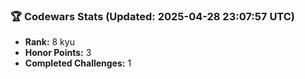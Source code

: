 ### 🏆 Codewars Stats (Updated: 2025-04-28 23:07:57 UTC)

- **Rank:** 8 kyu
- **Honor Points:** 3
- **Completed Challenges:** 1

